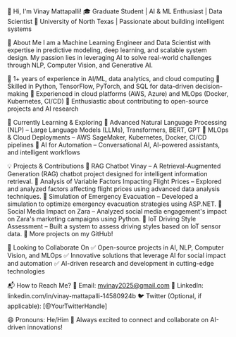👋 Hi, I'm Vinay Mattapalli!
🎓 Graduate Student | AI & ML Enthusiast | Data Scientist
📍 University of North Texas | Passionate about building intelligent systems

🚀 About Me
I am a Machine Learning Engineer and Data Scientist with expertise in predictive modeling, deep learning, and scalable system design. My passion lies in leveraging AI to solve real-world challenges through NLP, Computer Vision, and Generative AI.

🔹 1+ years of experience in AI/ML, data analytics, and cloud computing
🔹 Skilled in Python, TensorFlow, PyTorch, and SQL for data-driven decision-making
🔹 Experienced in cloud platforms (AWS, Azure) and MLOps (Docker, Kubernetes, CI/CD)
🔹 Enthusiastic about contributing to open-source projects and AI research

🌱 Currently Learning & Exploring
📌 Advanced Natural Language Processing (NLP) – Large Language Models (LLMs), Transformers, BERT, GPT
📌 MLOps & Cloud Deployments – AWS SageMaker, Kubernetes, Docker, CI/CD pipelines
📌 AI for Automation – Conversational AI, AI-powered assistants, and intelligent workflows

💡 Projects & Contributions
🔹 RAG Chatbot Vinay – A Retrieval-Augmented Generation (RAG) chatbot project designed for intelligent information retrieval.
🔹 Analysis of Variable Factors Impacting Flight Prices – Explored and analyzed factors affecting flight prices using advanced data analysis techniques.
🔹 Simulation of Emergency Evacuation – Developed a simulation to optimize emergency evacuation strategies using ASP.NET.
🔹 Social Media Impact on Zara – Analyzed social media engagement's impact on Zara's marketing campaigns using Python.
🔹 IoT Driving Style Assessment – Built a system to assess driving styles based on IoT sensor data.
🚀 More projects on my GitHub!

🤝 Looking to Collaborate On
✅ Open-source projects in AI, NLP, Computer Vision, and MLOps
✅ Innovative solutions that leverage AI for social impact and automation
✅ AI-driven research and development in cutting-edge technologies

📬 How to Reach Me?
📧 Email: mvinay2025@gmail.com
🔗 LinkedIn: linkedin.com/in/vinay-mattapalli-14580924b
🐦 Twitter (Optional, if applicable): [@YourTwitterHandle]

😄 Pronouns: He/Him
🚀 Always excited to connect and collaborate on AI-driven innovations!

